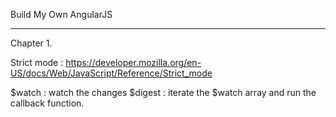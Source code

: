 Build My Own AngularJS

----------------------------
Chapter 1.

Strict mode : https://developer.mozilla.org/en-US/docs/Web/JavaScript/Reference/Strict_mode

$watch : watch the changes
$digest : iterate the $watch array and run the callback function.

